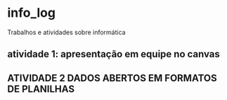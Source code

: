 # info_log
Trabalhos e atividades sobre informática
## atividade 1: apresentação em equipe no canvas

## ATIVIDADE 2 DADOS ABERTOS EM FORMATOS DE PLANILHAS
